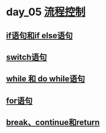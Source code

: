 # day_05 [流程控制](https://docs.oracle.com/javase/tutorial/java/nutsandbolts/flow.html)

## [if语句和if else语句](https://docs.oracle.com/javase/tutorial/java/nutsandbolts/variables.html)
## [switch语句](https://docs.oracle.com/javase/tutorial/java/nutsandbolts/switch.html)
## [while 和 do while语句](https://docs.oracle.com/javase/tutorial/java/nutsandbolts/while.html)
## [for语句](https://docs.oracle.com/javase/tutorial/java/nutsandbolts/for.html)
## [break、continue和return](https://docs.oracle.com/javase/tutorial/java/nutsandbolts/branch.html)
